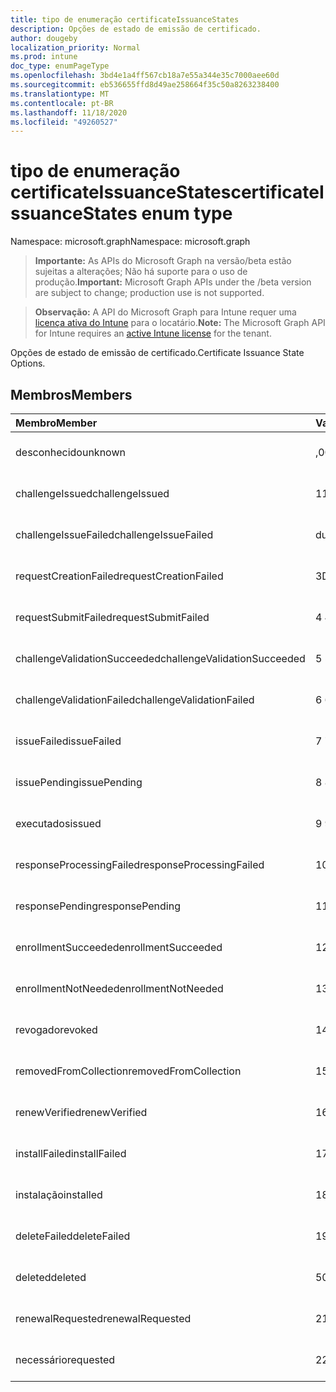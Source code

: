 ```yaml
---
title: tipo de enumeração certificateIssuanceStates
description: Opções de estado de emissão de certificado.
author: dougeby
localization_priority: Normal
ms.prod: intune
doc_type: enumPageType
ms.openlocfilehash: 3bd4e1a4ff567cb18a7e55a344e35c7000aee60d
ms.sourcegitcommit: eb536655ffd8d49ae258664f35c50a8263238400
ms.translationtype: MT
ms.contentlocale: pt-BR
ms.lasthandoff: 11/18/2020
ms.locfileid: "49260527"
---
```

# <a name="certificateissuancestates-enum-type"></a><span data-ttu-id="01212-103">tipo de enumeração certificateIssuanceStates</span><span class="sxs-lookup"><span data-stu-id="01212-103">certificateIssuanceStates enum type</span></span>

<span data-ttu-id="01212-104">Namespace: microsoft.graph</span><span class="sxs-lookup"><span data-stu-id="01212-104">Namespace: microsoft.graph</span></span>

> <span data-ttu-id="01212-105">**Importante:** As APIs do Microsoft Graph na versão/beta estão sujeitas a alterações; Não há suporte para o uso de produção.</span><span class="sxs-lookup"><span data-stu-id="01212-105">**Important:** Microsoft Graph APIs under the /beta version are subject to change; production use is not supported.</span></span>

> <span data-ttu-id="01212-106">**Observação:** A API do Microsoft Graph para Intune requer uma [licença ativa do Intune](https://go.microsoft.com/fwlink/?linkid=839381) para o locatário.</span><span class="sxs-lookup"><span data-stu-id="01212-106">**Note:** The Microsoft Graph API for Intune requires an [active Intune license](https://go.microsoft.com/fwlink/?linkid=839381) for the tenant.</span></span>

<span data-ttu-id="01212-107">Opções de estado de emissão de certificado.</span><span class="sxs-lookup"><span data-stu-id="01212-107">Certificate Issuance State Options.</span></span>

## <a name="members"></a><span data-ttu-id="01212-108">Membros</span><span class="sxs-lookup"><span data-stu-id="01212-108">Members</span></span>
|<span data-ttu-id="01212-109">Membro</span><span class="sxs-lookup"><span data-stu-id="01212-109">Member</span></span>|<span data-ttu-id="01212-110">Valor</span><span class="sxs-lookup"><span data-stu-id="01212-110">Value</span></span>|<span data-ttu-id="01212-111">Descrição</span><span class="sxs-lookup"><span data-stu-id="01212-111">Description</span></span>|
|:---|:---|:---|
|<span data-ttu-id="01212-112">desconhecido</span><span class="sxs-lookup"><span data-stu-id="01212-112">unknown</span></span>|<span data-ttu-id="01212-113">,0</span><span class="sxs-lookup"><span data-stu-id="01212-113">0</span></span>|<span data-ttu-id="01212-114">Ainda não documentado</span><span class="sxs-lookup"><span data-stu-id="01212-114">Not yet documented</span></span>|
|<span data-ttu-id="01212-115">challengeIssued</span><span class="sxs-lookup"><span data-stu-id="01212-115">challengeIssued</span></span>|<span data-ttu-id="01212-116">1</span><span class="sxs-lookup"><span data-stu-id="01212-116">1</span></span>|<span data-ttu-id="01212-117">Ainda não documentado</span><span class="sxs-lookup"><span data-stu-id="01212-117">Not yet documented</span></span>|
|<span data-ttu-id="01212-118">challengeIssueFailed</span><span class="sxs-lookup"><span data-stu-id="01212-118">challengeIssueFailed</span></span>|<span data-ttu-id="01212-119">duas</span><span class="sxs-lookup"><span data-stu-id="01212-119">2</span></span>|<span data-ttu-id="01212-120">Ainda não documentado</span><span class="sxs-lookup"><span data-stu-id="01212-120">Not yet documented</span></span>|
|<span data-ttu-id="01212-121">requestCreationFailed</span><span class="sxs-lookup"><span data-stu-id="01212-121">requestCreationFailed</span></span>|<span data-ttu-id="01212-122">3D</span><span class="sxs-lookup"><span data-stu-id="01212-122">3</span></span>|<span data-ttu-id="01212-123">Ainda não documentado</span><span class="sxs-lookup"><span data-stu-id="01212-123">Not yet documented</span></span>|
|<span data-ttu-id="01212-124">requestSubmitFailed</span><span class="sxs-lookup"><span data-stu-id="01212-124">requestSubmitFailed</span></span>|<span data-ttu-id="01212-125">4 </span><span class="sxs-lookup"><span data-stu-id="01212-125">4</span></span>|<span data-ttu-id="01212-126">Ainda não documentado</span><span class="sxs-lookup"><span data-stu-id="01212-126">Not yet documented</span></span>|
|<span data-ttu-id="01212-127">challengeValidationSucceeded</span><span class="sxs-lookup"><span data-stu-id="01212-127">challengeValidationSucceeded</span></span>|<span data-ttu-id="01212-128">5 </span><span class="sxs-lookup"><span data-stu-id="01212-128">5</span></span>|<span data-ttu-id="01212-129">Ainda não documentado</span><span class="sxs-lookup"><span data-stu-id="01212-129">Not yet documented</span></span>|
|<span data-ttu-id="01212-130">challengeValidationFailed</span><span class="sxs-lookup"><span data-stu-id="01212-130">challengeValidationFailed</span></span>|<span data-ttu-id="01212-131">6 </span><span class="sxs-lookup"><span data-stu-id="01212-131">6</span></span>|<span data-ttu-id="01212-132">Ainda não documentado</span><span class="sxs-lookup"><span data-stu-id="01212-132">Not yet documented</span></span>|
|<span data-ttu-id="01212-133">issueFailed</span><span class="sxs-lookup"><span data-stu-id="01212-133">issueFailed</span></span>|<span data-ttu-id="01212-134">7 </span><span class="sxs-lookup"><span data-stu-id="01212-134">7</span></span>|<span data-ttu-id="01212-135">Ainda não documentado</span><span class="sxs-lookup"><span data-stu-id="01212-135">Not yet documented</span></span>|
|<span data-ttu-id="01212-136">issuePending</span><span class="sxs-lookup"><span data-stu-id="01212-136">issuePending</span></span>|<span data-ttu-id="01212-137">8 </span><span class="sxs-lookup"><span data-stu-id="01212-137">8</span></span>|<span data-ttu-id="01212-138">Ainda não documentado</span><span class="sxs-lookup"><span data-stu-id="01212-138">Not yet documented</span></span>|
|<span data-ttu-id="01212-139">executados</span><span class="sxs-lookup"><span data-stu-id="01212-139">issued</span></span>|<span data-ttu-id="01212-140">9 </span><span class="sxs-lookup"><span data-stu-id="01212-140">9</span></span>|<span data-ttu-id="01212-141">Ainda não documentado</span><span class="sxs-lookup"><span data-stu-id="01212-141">Not yet documented</span></span>|
|<span data-ttu-id="01212-142">responseProcessingFailed</span><span class="sxs-lookup"><span data-stu-id="01212-142">responseProcessingFailed</span></span>|<span data-ttu-id="01212-143">10 </span><span class="sxs-lookup"><span data-stu-id="01212-143">10</span></span>|<span data-ttu-id="01212-144">Ainda não documentado</span><span class="sxs-lookup"><span data-stu-id="01212-144">Not yet documented</span></span>|
|<span data-ttu-id="01212-145">responsePending</span><span class="sxs-lookup"><span data-stu-id="01212-145">responsePending</span></span>|<span data-ttu-id="01212-146">11 </span><span class="sxs-lookup"><span data-stu-id="01212-146">11</span></span>|<span data-ttu-id="01212-147">Ainda não documentado</span><span class="sxs-lookup"><span data-stu-id="01212-147">Not yet documented</span></span>|
|<span data-ttu-id="01212-148">enrollmentSucceeded</span><span class="sxs-lookup"><span data-stu-id="01212-148">enrollmentSucceeded</span></span>|<span data-ttu-id="01212-149">12 </span><span class="sxs-lookup"><span data-stu-id="01212-149">12</span></span>|<span data-ttu-id="01212-150">Ainda não documentado</span><span class="sxs-lookup"><span data-stu-id="01212-150">Not yet documented</span></span>|
|<span data-ttu-id="01212-151">enrollmentNotNeeded</span><span class="sxs-lookup"><span data-stu-id="01212-151">enrollmentNotNeeded</span></span>|<span data-ttu-id="01212-152">13 </span><span class="sxs-lookup"><span data-stu-id="01212-152">13</span></span>|<span data-ttu-id="01212-153">Ainda não documentado</span><span class="sxs-lookup"><span data-stu-id="01212-153">Not yet documented</span></span>|
|<span data-ttu-id="01212-154">revogado</span><span class="sxs-lookup"><span data-stu-id="01212-154">revoked</span></span>|<span data-ttu-id="01212-155">14 </span><span class="sxs-lookup"><span data-stu-id="01212-155">14</span></span>|<span data-ttu-id="01212-156">Ainda não documentado</span><span class="sxs-lookup"><span data-stu-id="01212-156">Not yet documented</span></span>|
|<span data-ttu-id="01212-157">removedFromCollection</span><span class="sxs-lookup"><span data-stu-id="01212-157">removedFromCollection</span></span>|<span data-ttu-id="01212-158">15 </span><span class="sxs-lookup"><span data-stu-id="01212-158">15</span></span>|<span data-ttu-id="01212-159">Ainda não documentado</span><span class="sxs-lookup"><span data-stu-id="01212-159">Not yet documented</span></span>|
|<span data-ttu-id="01212-160">renewVerified</span><span class="sxs-lookup"><span data-stu-id="01212-160">renewVerified</span></span>|<span data-ttu-id="01212-161">16 </span><span class="sxs-lookup"><span data-stu-id="01212-161">16</span></span>|<span data-ttu-id="01212-162">Ainda não documentado</span><span class="sxs-lookup"><span data-stu-id="01212-162">Not yet documented</span></span>|
|<span data-ttu-id="01212-163">installFailed</span><span class="sxs-lookup"><span data-stu-id="01212-163">installFailed</span></span>|<span data-ttu-id="01212-164">17 </span><span class="sxs-lookup"><span data-stu-id="01212-164">17</span></span>|<span data-ttu-id="01212-165">Ainda não documentado</span><span class="sxs-lookup"><span data-stu-id="01212-165">Not yet documented</span></span>|
|<span data-ttu-id="01212-166">instalação</span><span class="sxs-lookup"><span data-stu-id="01212-166">installed</span></span>|<span data-ttu-id="01212-167">18 </span><span class="sxs-lookup"><span data-stu-id="01212-167">18</span></span>|<span data-ttu-id="01212-168">Ainda não documentado</span><span class="sxs-lookup"><span data-stu-id="01212-168">Not yet documented</span></span>|
|<span data-ttu-id="01212-169">deleteFailed</span><span class="sxs-lookup"><span data-stu-id="01212-169">deleteFailed</span></span>|<span data-ttu-id="01212-170">19</span><span class="sxs-lookup"><span data-stu-id="01212-170">19</span></span>|<span data-ttu-id="01212-171">Ainda não documentado</span><span class="sxs-lookup"><span data-stu-id="01212-171">Not yet documented</span></span>|
|<span data-ttu-id="01212-172">deleted</span><span class="sxs-lookup"><span data-stu-id="01212-172">deleted</span></span>|<span data-ttu-id="01212-173">508</span><span class="sxs-lookup"><span data-stu-id="01212-173">20</span></span>|<span data-ttu-id="01212-174">Ainda não documentado</span><span class="sxs-lookup"><span data-stu-id="01212-174">Not yet documented</span></span>|
|<span data-ttu-id="01212-175">renewalRequested</span><span class="sxs-lookup"><span data-stu-id="01212-175">renewalRequested</span></span>|<span data-ttu-id="01212-176"> 21 </span><span class="sxs-lookup"><span data-stu-id="01212-176">21</span></span>|<span data-ttu-id="01212-177">Ainda não documentado</span><span class="sxs-lookup"><span data-stu-id="01212-177">Not yet documented</span></span>|
|<span data-ttu-id="01212-178">necessário</span><span class="sxs-lookup"><span data-stu-id="01212-178">requested</span></span>|<span data-ttu-id="01212-179">22</span><span class="sxs-lookup"><span data-stu-id="01212-179">22</span></span>|<span data-ttu-id="01212-180">Ainda não documentado</span><span class="sxs-lookup"><span data-stu-id="01212-180">Not yet documented</span></span>|




